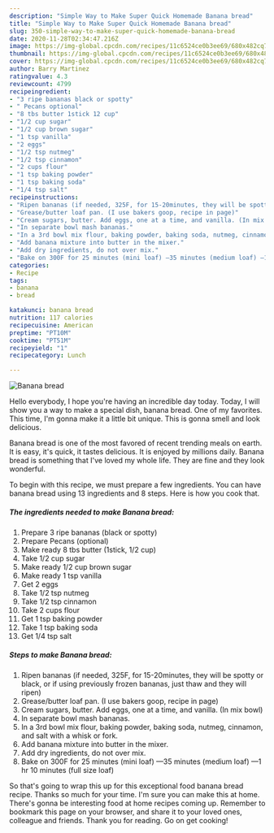 ```yaml
---
description: "Simple Way to Make Super Quick Homemade Banana bread"
title: "Simple Way to Make Super Quick Homemade Banana bread"
slug: 350-simple-way-to-make-super-quick-homemade-banana-bread
date: 2020-11-28T02:34:47.216Z
image: https://img-global.cpcdn.com/recipes/11c6524ce0b3ee69/680x482cq70/banana-bread-recipe-main-photo.jpg
thumbnail: https://img-global.cpcdn.com/recipes/11c6524ce0b3ee69/680x482cq70/banana-bread-recipe-main-photo.jpg
cover: https://img-global.cpcdn.com/recipes/11c6524ce0b3ee69/680x482cq70/banana-bread-recipe-main-photo.jpg
author: Barry Martinez
ratingvalue: 4.3
reviewcount: 4799
recipeingredient:
- "3 ripe bananas black or spotty"
- " Pecans optional"
- "8 tbs butter 1stick 12 cup"
- "1/2 cup sugar"
- "1/2 cup brown sugar"
- "1 tsp vanilla"
- "2 eggs"
- "1/2 tsp nutmeg"
- "1/2 tsp cinnamon"
- "2 cups flour"
- "1 tsp baking powder"
- "1 tsp baking soda"
- "1/4 tsp salt"
recipeinstructions:
- "Ripen bananas (if needed, 325F, for 15-20minutes, they will be spotty or black, or if using previously frozen bananas, just thaw and they will ripen)"
- "Grease/butter loaf pan. (I use bakers goop, recipe in page)"
- "Cream sugars, butter. Add eggs, one at a time, and vanilla. (In mix bowl)"
- "In separate bowl mash bananas."
- "In a 3rd bowl mix flour, baking powder, baking soda, nutmeg, cinnamon, and salt with a whisk or fork."
- "Add banana mixture into butter in the mixer."
- "Add dry ingredients, do not over mix."
- "Bake on 300F for 25 minutes (mini loaf) —35 minutes (medium loaf) —1 hr 10 minutes (full size loaf)"
categories:
- Recipe
tags:
- banana
- bread

katakunci: banana bread 
nutrition: 117 calories
recipecuisine: American
preptime: "PT10M"
cooktime: "PT51M"
recipeyield: "1"
recipecategory: Lunch

---
```



![Banana bread](https://img-global.cpcdn.com/recipes/11c6524ce0b3ee69/680x482cq70/banana-bread-recipe-main-photo.jpg)

Hello everybody, I hope you're having an incredible day today. Today, I will show you a way to make a special dish, banana bread. One of my favorites. This time, I'm gonna make it a little bit unique. This is gonna smell and look delicious.

Banana bread is one of the most favored of recent trending meals on earth. It is easy, it's quick, it tastes delicious. It is enjoyed by millions daily. Banana bread is something that I've loved my whole life. They are fine and they look wonderful.




To begin with this recipe, we must prepare a few ingredients. You can have banana bread using 13 ingredients and 8 steps. Here is how you cook that.

<!--inarticleads1-->

##### The ingredients needed to make Banana bread:

1. Prepare 3 ripe bananas (black or spotty)
1. Prepare  Pecans (optional)
1. Make ready 8 tbs butter (1stick, 1/2 cup)
1. Take 1/2 cup sugar
1. Make ready 1/2 cup brown sugar
1. Make ready 1 tsp vanilla
1. Get 2 eggs
1. Take 1/2 tsp nutmeg
1. Take 1/2 tsp cinnamon
1. Take 2 cups flour
1. Get 1 tsp baking powder
1. Take 1 tsp baking soda
1. Get 1/4 tsp salt




<!--inarticleads2-->

##### Steps to make Banana bread:

1. Ripen bananas (if needed, 325F, for 15-20minutes, they will be spotty or black, or if using previously frozen bananas, just thaw and they will ripen)
1. Grease/butter loaf pan. (I use bakers goop, recipe in page)
1. Cream sugars, butter. Add eggs, one at a time, and vanilla. (In mix bowl)
1. In separate bowl mash bananas.
1. In a 3rd bowl mix flour, baking powder, baking soda, nutmeg, cinnamon, and salt with a whisk or fork.
1. Add banana mixture into butter in the mixer.
1. Add dry ingredients, do not over mix.
1. Bake on 300F for 25 minutes (mini loaf) —35 minutes (medium loaf) —1 hr 10 minutes (full size loaf)




So that's going to wrap this up for this exceptional food banana bread recipe. Thanks so much for your time. I'm sure you can make this at home. There's gonna be interesting food at home recipes coming up. Remember to bookmark this page on your browser, and share it to your loved ones, colleague and friends. Thank you for reading. Go on get cooking!
